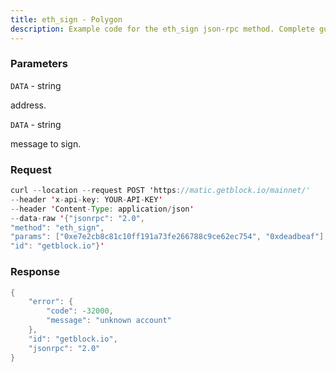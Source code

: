 ```yaml
---
title: eth_sign - Polygon
description: Example code for the eth_sign json-rpc method. Сomplete guide on how to use eth_sign json-rpc in GetBlock.io Web3 documentation.
---
```


### Parameters


`DATA` - string

address.

`DATA` - string

message to sign.

### Request

``` java
curl --location --request POST 'https://matic.getblock.io/mainnet/' 
--header 'x-api-key: YOUR-API-KEY' 
--header 'Content-Type: application/json' 
--data-raw '{"jsonrpc": "2.0",
"method": "eth_sign",
"params": ["0xe7e2cb8c81c10ff191a73fe266788c9ce62ec754", "0xdeadbeaf"],
"id": "getblock.io"}'
```

###  Response

``` java
{
    "error": {
        "code": -32000,
        "message": "unknown account"
    },
    "id": "getblock.io",
    "jsonrpc": "2.0"
}
```

